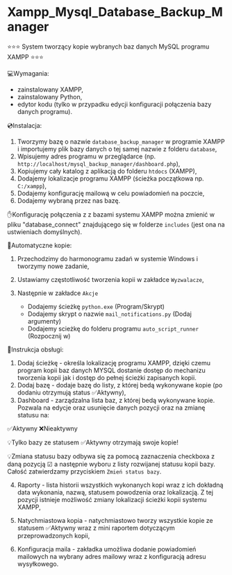# Xampp_Mysql_Database_Backup_Manager

⭐⭐⭐ System tworzący kopie wybranych baz danych MySQL programu XAMPP ⭐⭐⭐

💻Wymagania:

- zainstalowany XAMPP,
- zainstalowany Python,
- edytor kodu (tylko w przypadku edycji konfiguracji połączenia bazy danych programu).

💿Instalacja:

1. Tworzymy bazę o nazwie `database_backup_manager` w programie XAMPP i importujemy plik bazy danych o tej samej nazwie z folderu `database`,
2. Wpisujemy adres programu w przeglądarce (np. `http://localhost/mysql_backup_manager/dashboard.php`),
3. Kopiujemy cały katalog z aplikacją do folderu `htdocs` (XAMPP),
4. Dodajemy lokalizacje programu XAMPP (ścieżka początkowa np. `C:/xampp`),
5. Dodajemy konfigurację mailową w celu powiadomień na poczcie,
6. Dodajemy wybraną przez nas bazę.

✋Konfigurację połączenia z z bazami systemu XAMPP można zmienić w pliku "database_connect" znajdującego się w folderze `includes` (jest ona na ustwieniach domyślnych).

🤖Automatyczne kopie:

1. Przechodzimy do harmonogramu zadań w systemie Windows i tworzymy nowe zadanie,
2. Ustawiamy częstotliwość tworzenia kopii w zakładce `Wyzwalacze`,
3. Następnie w zakładce `Akcje`

   - Dodajemy ścieżkę `python.exe` (Program/Skrypt)
   - Dodajemy skrypt o nazwie `mail_notifications.py` (Dodaj argumenty)
   - Dodajemy scieżkę do folderu programu `auto_script_runner` (Rozpocznij w)

🧾Instrukcja obsługi:

1. Dodaj ścieżkę - określa lokalizację programu XAMPP, dzięki czemu program kopii baz danych MYSQL dostanie dostęp do mechanizu tworzenia kopii jak i dostęp do pełnej ścieżki zapisanych kopii.
2. Dodaj bazę - dodaje bazę do listy, z której bedą wykonywane kopie (po dodaniu otrzymują status ✅Aktywny),
3. Dashboard - zarządzalna lista baz, z której bedą wykonywane kopie. Pozwala na edycje oraz usunięcie danych pozycji oraz na zmianę statusu na:

✅Aktywny ❌Nieaktywny

💡Tylko bazy ze statusem ✅Aktywny otrzymają swoje kopie!

💡Zmiana statusu bazy odbywa się za pomocą zaznaczenia checkboxa z daną pozycją ☑ a następnie wyboru z listy rozwijanej statusu kopii bazy. Całość zatwierdzamy przyciskiem `Zmień status bazy`.

4. Raporty - lista historii wszystkich wykonanych kopi wraz z ich dokładną data wykonania, nazwą, statusem powodzenia oraz lokalizacją. Z tej pozycji istnieje możliwość zmiany lokalizacji ścieżki kopii systemu XAMPP,

5. Natychmiastowa kopia - natychmiastowo tworzy wszystkie kopie ze statusem ✅Aktywny wraz z mini raportem dotyczącym przeprowadzonych kopii,

6. Konfiguracja maila - zakładka umożliwa dodanie powiadomień mailowych na wybrany adres mailowy wraz z konfiguracją adresu wysyłkowego.
